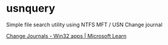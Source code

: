 # usnquery

Simple file search utility using NTFS MFT / USN Change journal 


[Change Journals - Win32 apps | Microsoft Learn](https://learn.microsoft.com/en-us/windows/win32/fileio/change-journals)

